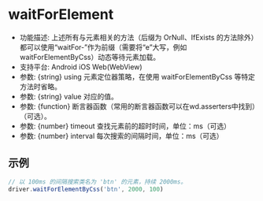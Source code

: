 # waitForElement

* 功能描述: 上述所有与元素相关的方法（后缀为 OrNull、IfExists 的方法除外）都可以使用“waitFor-”作为前缀（需要将“e”大写，例如 waitForElementByCss）动态等待元素加载。
* 支持平台: Android iOS Web(WebView)
* 参数: {string} using 元素定位器策略，在使用 waitForElementByCss 等特定方法时省略。
* 参数: {string} value 对应的值。
* 参数: {function} 断言器函数（常用的断言器函数可以在wd.asserters中找到）（可选）。
* 参数: {number} timeout 查找元素前的超时时间，单位：ms（可选）
* 参数: {number} interval 每次搜索的间隔时间，单位：ms（可选）

## 示例 

```javascript
// 以 100ms 的间隔搜索类名为 'btn' 的元素，持续 2000ms。
driver.waitForElementByCss('btn', 2000, 100) 
```